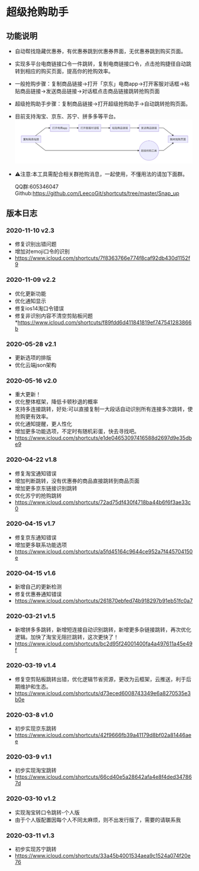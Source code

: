 # 超级抢购助手

## 功能说明

* 自动帮找隐藏优惠券，有优惠券跳到优惠券界面，无优惠券跳到购买页面。
* 实现多平台电商链接口令一件跳转，复制电商链接口令，点击抢购捷径自动跳转到相应的购买页面，提高你的抢购效率。
* 一般抢购步骤：复制商品链接→打开「京东」电商app→打开客服对话框→粘贴商品链接→发送商品链接→对话框点击商品链接跳转抢购页面
* 超级抢购助手步骤：复制商品链接→打开超级抢购助手→自动跳转抢购页面。
* 目前支持淘宝、京东、苏宁、拼多多等平台。
  ![流程图](assets/markdown-img-paste-20200311163640918.png)

* ⚠️注意:本工具需配合相关群抢购消息，一起使用，不懂用法的请加下面群。

  QQ群:605346047
  Github:https://github.com/LeecoGit/shortcuts/tree/master/Snap_up

## 版本日志

### 2020-11-10 v2.3
* 修复识别出错问题
* 增加对emoji口令的识别
* https://www.icloud.com/shortcuts/7f8363766e774f8caf92db430d1152f9

### 2020-11-09 v2.2
* 优化更新功能
* 优化通知显示
* 修复ios14淘口令错误
* 修复非识别内容不清空剪贴板问题
*https://www.icloud.com/shortcuts/f89fdd6d411841819ef747541283866b

### 2020-05-28 v2.1
* 更新选项的排版
* 优化云端json架构

### 2020-05-16 v2.0
* 重大更新！
* 优化整体框架，降低卡顿秒退的概率
* 支持多连接跳转，好处:可以直接复制一大段话自动识别所有连接多次跳转，使抢购更有效率。
* 优化通知提醒，更人性化
* 增加更多功能选项，不定时有随机彩蛋，快去寻找吧。
* https://www.icloud.com/shortcuts/e1de04653097416588d2697d9e35dbe9

### 2020-04-22 v1.8
* 修复淘宝通知错误
* 增加判断跳转，没有优惠券的商品直接跳转到商品页面
* 增加更多京东链接识别跳转
* 优化苏宁的抢购跳转
* https://www.icloud.com/shortcuts/72ad75df430f4718ba44b6f6f3ae33c0

### 2020-04-15 v1.7
* 修复京东通知错误
* 增加更多联系功能选项
* https://www.icloud.com/shortcuts/a5fd45164c9644ce952a7f445704150e

### 2020-04-15 v1.6
* 新增自己的更新检测
* 修复优惠券通知错误
* https://www.icloud.com/shortcuts/261870ebfed74b918297b91eb51fc0a7

### 2020-03-21 v1.5
* 新增拼多多跳转，新增短连接自动识别跳转，新增更多杂链接跳转，再次优化逻辑。加快了淘宝无阻拦跳转，这次更快了！
* https://www.icloud.com/shortcuts/bc2d95f24001400fa4a497611a45e49f

### 2020-03-19 v1.4
* 修复空剪贴板跳转出错，优化逻辑节省资源，更改为云框架，云推送，利于后期维护和生态。
* https://www.icloud.com/shortcuts/d73eced6008743349e6a8270535e3b0e

### 2020-03-8 v1.0
* 初步实现京东跳转
* https://www.icloud.com/shortcuts/42f9666fb39a41179d8bf02a81446aee

### 2020-03-9 v1.1
* 初步实现淘宝跳转
* https://www.icloud.com/shortcuts/66cd40e5a28642afa4e8f4ded347867d

### 2020-03-10 v1.2
* 实现淘宝转口令跳转-个人版
* 由于个人版配置因每个人不同太麻烦，则不出发行版了，需要的请联系我

### 2020-03-11 v1.3
* 初步实现苏宁跳转
* https://www.icloud.com/shortcuts/33a45b4001534aea9c1524a074f20e76
